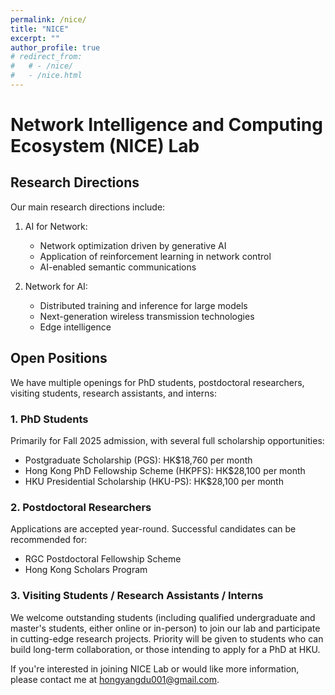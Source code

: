 ```yaml
---
permalink: /nice/
title: "NICE"
excerpt: ""
author_profile: true
# redirect_from: 
#   # - /nice/
#   - /nice.html
---
```


# Network Intelligence and Computing Ecosystem (NICE) Lab


## Research Directions

Our main research directions include:

1. AI for Network:
   - Network optimization driven by generative AI
   - Application of reinforcement learning in network control
   - AI-enabled semantic communications

2. Network for AI:
   - Distributed training and inference for large models
   - Next-generation wireless transmission technologies
   - Edge intelligence

## Open Positions

We have multiple openings for PhD students, postdoctoral researchers, visiting students, research assistants, and interns:

### 1. PhD Students

Primarily for Fall 2025 admission, with several full scholarship opportunities:
- Postgraduate Scholarship (PGS): HK$18,760 per month
- Hong Kong PhD Fellowship Scheme (HKPFS): HK$28,100 per month
- HKU Presidential Scholarship (HKU-PS): HK$28,100 per month

### 2. Postdoctoral Researchers

Applications are accepted year-round. Successful candidates can be recommended for:
- RGC Postdoctoral Fellowship Scheme
- Hong Kong Scholars Program

### 3. Visiting Students / Research Assistants / Interns

We welcome outstanding students (including qualified undergraduate and master's students, either online or in-person) to join our lab and participate in cutting-edge research projects. Priority will be given to students who can build long-term collaboration, or those intending to apply for a PhD at HKU.

If you're interested in joining NICE Lab or would like more information, please contact me at hongyangdu001@gmail.com.
